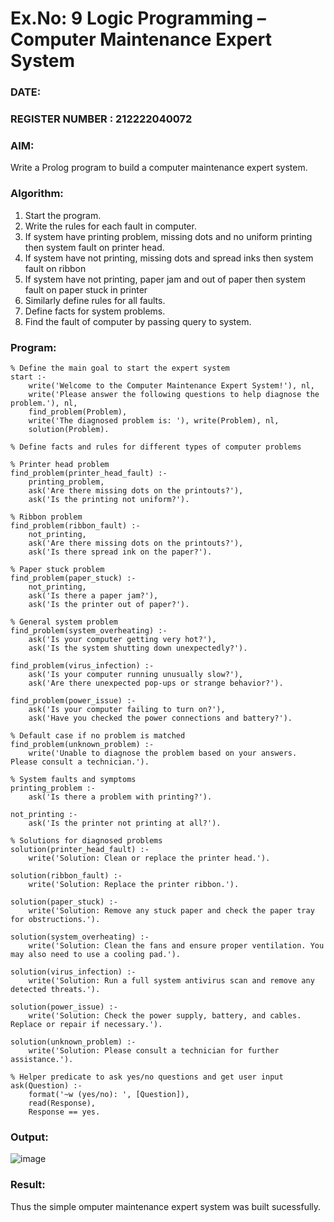 # Ex.No: 9  Logic Programming –  Computer Maintenance Expert System
### DATE:                                                                            
### REGISTER NUMBER : 212222040072
### AIM: 
Write a Prolog program to build a computer maintenance expert system.
###  Algorithm:
1. Start the program.
2. Write the rules for each fault in computer.
3. If system have printing problem, missing dots and no uniform printing then system fault on printer head.
4. If system have not printing, missing dots and spread inks then system fault on ribbon
5. If system have not printing, paper jam and out of paper then system fault on paper stuck in printer
6. Similarly define rules for all faults.
7. Define facts for system problems.
8. Find the fault of computer by passing query to system.
     
### Program:
```
% Define the main goal to start the expert system
start :-
    write('Welcome to the Computer Maintenance Expert System!'), nl,
    write('Please answer the following questions to help diagnose the problem.'), nl,
    find_problem(Problem),
    write('The diagnosed problem is: '), write(Problem), nl,
    solution(Problem).

% Define facts and rules for different types of computer problems

% Printer head problem
find_problem(printer_head_fault) :-
    printing_problem,
    ask('Are there missing dots on the printouts?'),
    ask('Is the printing not uniform?').

% Ribbon problem
find_problem(ribbon_fault) :-
    not_printing,
    ask('Are there missing dots on the printouts?'),
    ask('Is there spread ink on the paper?').

% Paper stuck problem
find_problem(paper_stuck) :-
    not_printing,
    ask('Is there a paper jam?'),
    ask('Is the printer out of paper?').

% General system problem
find_problem(system_overheating) :-
    ask('Is your computer getting very hot?'),
    ask('Is the system shutting down unexpectedly?').

find_problem(virus_infection) :-
    ask('Is your computer running unusually slow?'),
    ask('Are there unexpected pop-ups or strange behavior?').

find_problem(power_issue) :-
    ask('Is your computer failing to turn on?'),
    ask('Have you checked the power connections and battery?').

% Default case if no problem is matched
find_problem(unknown_problem) :-
    write('Unable to diagnose the problem based on your answers. Please consult a technician.').

% System faults and symptoms
printing_problem :-
    ask('Is there a problem with printing?').

not_printing :-
    ask('Is the printer not printing at all?').

% Solutions for diagnosed problems
solution(printer_head_fault) :-
    write('Solution: Clean or replace the printer head.').

solution(ribbon_fault) :-
    write('Solution: Replace the printer ribbon.').

solution(paper_stuck) :-
    write('Solution: Remove any stuck paper and check the paper tray for obstructions.').

solution(system_overheating) :-
    write('Solution: Clean the fans and ensure proper ventilation. You may also need to use a cooling pad.').

solution(virus_infection) :-
    write('Solution: Run a full system antivirus scan and remove any detected threats.').

solution(power_issue) :-
    write('Solution: Check the power supply, battery, and cables. Replace or repair if necessary.').

solution(unknown_problem) :-
    write('Solution: Please consult a technician for further assistance.').

% Helper predicate to ask yes/no questions and get user input
ask(Question) :-
    format('~w (yes/no): ', [Question]),
    read(Response),
    Response == yes.
```

### Output:
![image](https://github.com/user-attachments/assets/17e30877-b6da-42b1-bfab-895a8fa9f342)



### Result:
Thus the simple omputer maintenance expert system was built sucessfully.
